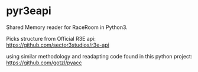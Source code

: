 # pyr3eapi

Shared Memory reader for RaceRoom in Python3.

Picks structure from Official R3E api:
https://github.com/sector3studios/r3e-api

using similar methodology and readapting code found in this python project:
https://github.com/gotzl/pyacc
